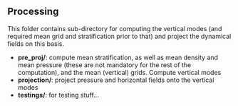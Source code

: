 ## Processing

This folder contains sub-directory for computing the vertical modes (and required mean grid and stratification prior to that) and project the dynamical fields on this basis.

* **pre_proj/**: compute mean stratification, as well as mean density and mean pressure (these are not mandatory for the rest of the computation), and the mean (vertical) grids. Compute vertical modes
* **projection/**: project pressure and horizontal fields onto the vertical modes
* **testings/**: for testing stuff... 